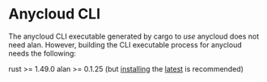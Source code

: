 # Anycloud CLI

The anycloud CLI executable generated by cargo to *use* anycloud does not need alan. However, building the CLI executable process for anycloud needs the following:

rust >= 1.49.0
alan >= 0.1.25 (but [installing](https://github.com/alantech/alan#installation) the [latest](https://github.com/alantech/alan/releases) is recommended)